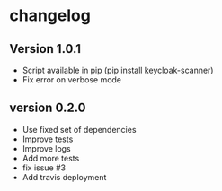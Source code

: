 # changelog

## Version 1.0.1

- Script available in pip (pip install keycloak-scanner)
- Fix error on verbose mode


## version 0.2.0

- Use fixed set of dependencies
- Improve tests
- Improve logs
- Add more tests
- fix issue #3
- Add travis deployment
